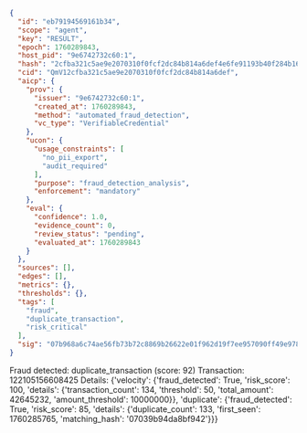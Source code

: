 ```json
{
  "id": "eb79194569161b34",
  "scope": "agent",
  "key": "RESULT",
  "epoch": 1760289843,
  "host_pid": "9e6742732c60:1",
  "hash": "2cfba321c5ae9e2070310f0fcf2dc84b814a6def4e6fe91193b40f284b16e034",
  "cid": "QmV12cfba321c5ae9e2070310f0fcf2dc84b814a6def",
  "aicp": {
    "prov": {
      "issuer": "9e6742732c60:1",
      "created_at": 1760289843,
      "method": "automated_fraud_detection",
      "vc_type": "VerifiableCredential"
    },
    "ucon": {
      "usage_constraints": [
        "no_pii_export",
        "audit_required"
      ],
      "purpose": "fraud_detection_analysis",
      "enforcement": "mandatory"
    },
    "eval": {
      "confidence": 1.0,
      "evidence_count": 0,
      "review_status": "pending",
      "evaluated_at": 1760289843
    }
  },
  "sources": [],
  "edges": [],
  "metrics": {},
  "thresholds": {},
  "tags": [
    "fraud",
    "duplicate_transaction",
    "risk_critical"
  ],
  "sig": "07b968a6c74ae56fb73b72c8869b26622e01f962d19f7ee957090ff49e978948"
}
```

Fraud detected: duplicate_transaction (score: 92)
Transaction: 122105156608425
Details: {'velocity': {'fraud_detected': True, 'risk_score': 100, 'details': {'transaction_count': 134, 'threshold': 50, 'total_amount': 42645232, 'amount_threshold': 10000000}}, 'duplicate': {'fraud_detected': True, 'risk_score': 85, 'details': {'duplicate_count': 133, 'first_seen': 1760285765, 'matching_hash': '07039b94da8bf942'}}}